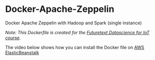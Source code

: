 # Docker-Apache-Zeppelin
Docker Apache Zeppelin with Hadoop and Spark (single instance)

_Note: This Dockerfile is created for the [Futuretext Datascience for IoT course](http://www.opengardensblog.futuretext.com/archives/2015/09/data-science-for-internet-of-things-practitioner-course.html)._

The video below shows how you can install the Docker file on [AWS ElasticBeanstalk](https://aws.amazon.com/elasticbeanstalk/?sc_channel=PS&sc_campaign=AWS_Free_Tier_2013_NL&sc_country=NL&sc_publisher=Google&sc_medium=Brand_Elastic_Beanstalk_E&sc_content=81608159806&sc_detail=Aws%20elastic%20beanstalk&sc_category=deploy_manage&sc_segment=beanstalk&sc_matchtype=e&s_kwcid=AL!4422!3!81608159806!e!!g!!aws%20elastic%20beanstalk&ef_id=VPdSggAAABnbDN2C:20151110202605:s)
